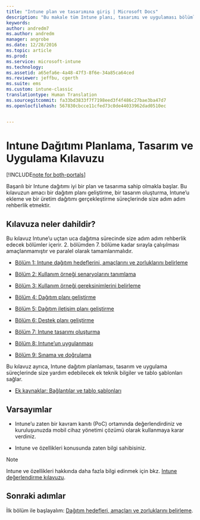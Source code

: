 ```yaml
---
title: "Intune plan ve tasarımına giriş | Microsoft Docs"
description: "Bu makale tüm Intune planı, tasarımı ve uygulaması bölümlerine giriş niteliğindedir. Ayrıca Intune planı, tasarımı ve uygulamasını desteklemek için ek kaynaklar içeren ek bir bölüm de sunar."
keywords: 
author: andredm7
ms.author: andredm
manager: angrobe
ms.date: 12/28/2016
ms.topic: article
ms.prod: 
ms.service: microsoft-intune
ms.technology: 
ms.assetid: a65efa6e-4a48-47f3-8f6e-34a85ca64ced
ms.reviewer: jeffbu, cgerth
ms.suite: ems
ms.custom: intune-classic
translationtype: Human Translation
ms.sourcegitcommit: fa33bd3833f7f7198eed3f4f486c27bae3ba47d7
ms.openlocfilehash: 567830cbcce11cfed73c0de44033962dad0510ec


---
```


# <a name="intune-deployment-planning-design-and-implementation-guide"></a>Intune Dağıtımı Planlama, Tasarım ve Uygulama Kılavuzu

[!INCLUDE[note for both-portals](../includes/note-for-both-portals.md)]

Başarılı bir Intune dağıtımı iyi bir plan ve tasarıma sahip olmakla başlar. Bu kılavuzun amacı bir dağıtım planı geliştirme, bir tasarım oluşturma, Intune’u ekleme ve bir üretim dağıtımı gerçekleştirme süreçlerinde size adım adım rehberlik etmektir.

## <a name="whats-included-in-this-guide"></a>Kılavuza neler dahildir?

Bu kılavuz Intune’u uçtan uca dağıtma sürecinde size adım adım rehberlik edecek bölümler içerir. 2. bölümden 7. bölüme kadar sırayla çalışılması amaçlanmamıştır ve paralel olarak tamamlanmalıdır.

-   [Bölüm 1: Intune dağıtım hedeflerini, amaçlarını ve zorluklarını belirleme](section-1-determine-deployment-goals-objectives-challenges.md)

-   [Bölüm 2: Kullanım örneği senaryolarını tanımlama](section-2-identify-use-case-scenarios.md)

-   [Bölüm 3: Kullanım örneği gereksinimlerini belirleme](section-3-determine-use-case-requirements.md)

-   [Bölüm 4: Dağıtım planı geliştirme](section-4-develop-a-rollout-plan.md)

-   [Bölüm 5: Dağıtım iletişim planı geliştirme](section-5-develop-a-rollout-communication-plan.md)

-   [Bölüm 6: Destek planı geliştirme](section-6-develop-a-support-plan.md)

-   [Bölüm 7: Intune tasarımı oluşturma](section-7-create-an-intune-design.md)

-   [Bölüm 8: Intune’un uygulanması](section-8-onboarding-process.md)

-   [Bölüm 9: Sınama ve doğrulama](section-9-test-and-validation.md)

Bu kılavuz ayrıca, Intune dağıtım planlaması, tasarım ve uygulama süreçlerinde size yardım edebilecek ek teknik bilgiler ve tablo şablonları sağlar.

-   [Ek kaynaklar: Bağlantılar ve tablo şablonları](additional-resources.md)

## <a name="assumptions"></a>Varsayımlar

-   Intune’u zaten bir kavram kanıtı (PoC) ortamında değerlendirdiniz ve kuruluşunuzda mobil cihaz yönetimi çözümü olarak kullanmaya karar verdiniz.

-   Intune ve özellikleri konusunda zaten bilgi sahibisiniz.

>[!NOTE]
> Intune ve özellikleri hakkında daha fazla bilgi edinmek için bkz. [Intune değerlendirme kılavuzu](https://docs.microsoft.com/intune/understand-explore/sign-up-for-30-day-trial-microsoft-intune).

## <a name="next-steps"></a>Sonraki adımlar

İlk bölüm ile başlayalım: [Dağıtım hedefleri, amaçları ve zorluklarını belirleme](section-1-determine-deployment-goals-objectives-challenges.md).



<!--HONumber=Dec16_HO5-->


